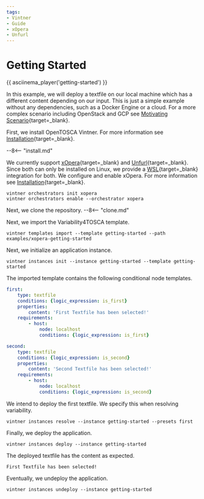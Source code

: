 ```yaml
---
tags:
- Vintner
- Guide
- xOpera
- Unfurl
---
```


# Getting Started

{{ asciinema_player('getting-started') }}

In this example, we will deploy a textfile on our local machine which has a different content depending on our input.
This is just a simple example without any dependencies, such as a Docker Engine or a cloud.
For a more complex scenario including OpenStack and GCP see [Motivating Scenario](./variability4tosca/motivation/index.md){target=_blank}.

First, we install OpenTOSCA Vintner.
For more information see [Installation](./installation.md){target=_blank}.

--8<-- "install.md"

We currently support [xOpera](https://github.com/xlab-si/xopera-opera){target=_blank} and [Unfurl](https://github.com/onecommons/unfurl){target=_blank}.
Since both can only be installed on Linux, we provide a [WSL](https://docs.microsoft.com/en-us/windows/wsl){target=_blank} integration for both.
We configure and enable xOpera.
For more information see [Installation](./installation.md){target=_blank}.

```shell linenums="1"
vintner orchestrators init xopera
vintner orchestrators enable --orchestrator xopera
```

Next, we clone the repository.
--8<-- "clone.md"

Next, we import the Variability4TOSCA template.

```shell linenums="1"
vintner templates import --template getting-started --path examples/xopera-getting-started
```

Next, we initialize an application instance.

```shell linenums="1"
vintner instances init --instance getting-started --template getting-started
```

The imported template contains the following conditional node templates.

```yaml linenums="1"
first:
    type: textfile
    conditions: {logic_expression: is_first}
    properties:
        content: 'First Textfile has been selected!'
    requirements:
        - host: 
            node: localhost
            conditions: {logic_expression: is_first}

second:
    type: textfile
    conditions: {logic_expression: is_second}
    properties:
        content: 'Second Textfile has been selected!'
    requirements:
        - host: 
            node: localhost
            conditions: {logic_expression: is_second}
```

We intend to deploy the first textfile.
We specify this when resolving variability.

```shell linenums="1"
vintner instances resolve --instance getting-started --presets first
```

Finally, we deploy the application.

```shell linenums="1"
vintner instances deploy --instance getting-started
```

The deployed textfile has the content as expected.

```text linenums="1" title="/tmp/vintner-getting-started.txt"
First Textfile has been selected!
```

Eventually, we undeploy the application.

```shell linenums="1"
vintner instances undeploy --instance getting-started
```

